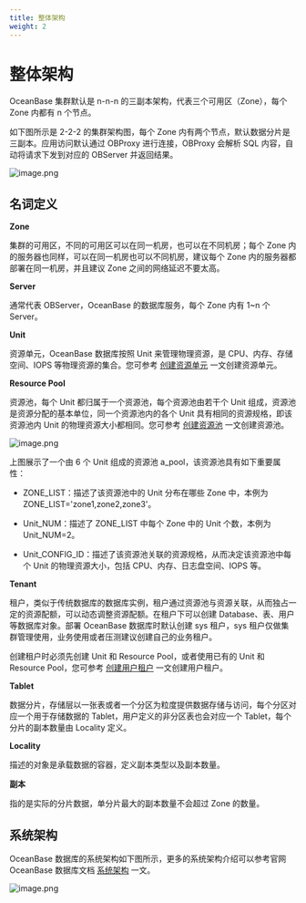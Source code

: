 ```yaml
---
title: 整体架构
weight: 2
---
```

# 整体架构

OceanBase 集群默认是 n-n-n 的三副本架构，代表三个可用区（Zone），每个 Zone 内都有 n 个节点。

如下图所示是 2-2-2 的集群架构图，每个 Zone 内有两个节点，默认数据分片是三副本。应用访问默认通过 OBProxy 进行连接，OBProxy 会解析 SQL 内容，自动将请求下发到对应的 OBServer 并返回结果。

![image.png](/img/about_oceanbase/overall_architecture/framework.png)
<!-- 名词定义放到这里感觉有点儿冲突 -->
## 名词定义

**Zone**

集群的可用区，不同的可用区可以在同一机房，也可以在不同机房；每个 Zone 内的服务器也同样，可以在同一机房也可以不同机房，建议每个 Zone 内的服务器都部署在同一机房，并且建议 Zone 之间的网络延迟不要太高。

**Server**

通常代表 OBServer，OceanBase 的数据库服务，每个 Zone 内有 1~n 个 Server。

**Unit**

资源单元，OceanBase 数据库按照 Unit 来管理物理资源，是 CPU、内存、存储空间、IOPS 等物理资源的集合。您可参考 [创建资源单元](https://www.oceanbase.com/docs/common-oceanbase-database-cn-10000000001699430) 一文创建资源单元。

**Resource Pool**

资源池，每个 Unit 都归属于一个资源池，每个资源池由若干个 Unit 组成，资源池是资源分配的基本单位，同一个资源池内的各个 Unit 具有相同的资源规格，即该资源池内 Unit 的物理资源大小都相同。您可参考 [创建资源池](https://www.oceanbase.com/docs/common-oceanbase-database-cn-10000000001699432) 一文创建资源池。

![image.png](/img/about_oceanbase/overall_architecture/resource_pool.png)
<!-- 看不懂 -->
上图展示了一个由 6 个 Unit 组成的资源池 a_pool，该资源池具有如下重要属性：

- ZONE_LIST：描述了该资源池中的 Unit 分布在哪些 Zone 中，本例为 ZONE_LIST='zone1,zone2,zone3'。

- Unit_NUM：描述了 ZONE_LIST 中每个 Zone 中的 Unit 个数，本例为 Unit_NUM=2。

- Unit_CONFIG_ID：描述了该资源池关联的资源规格，从而决定该资源池中每个 Unit 的物理资源大小，包括 CPU、内存、日志盘空间、IOPS 等。

**Tenant**

租户，类似于传统数据库的数据库实例，租户通过资源池与资源关联，从而独占一定的资源配额，可以动态调整资源配额。在租户下可以创建 Database、表、用户等数据库对象。部署 OceanBase 数据库时默认创建 sys 租户，sys 租户仅做集群管理使用，业务使用或者压测建议创建自己的业务租户。

创建租户时必须先创建 Unit 和 Resource Pool，或者使用已有的 Unit 和 Resource Pool，您可参考 [创建用户租户](https://www.oceanbase.com/docs/common-oceanbase-database-cn-10000000001702215) 一文创建用户租户。

**Tablet**

数据分片，存储层以一张表或者一个分区为粒度提供数据存储与访问，每个分区对应一个用于存储数据的 Tablet，用户定义的非分区表也会对应一个 Tablet，每个分片的副本数量由 Locality 定义。

**Locality**

描述的对象是承载数据的容器，定义副本类型以及副本数量。

<!-- 内核文档里描述的是：用来描述一个表的副本类型以及分布位置的方式 -->

**副本**

指的是实际的分片数据，单分片最大的副本数量不会超过 Zone 的数量。

## 系统架构

OceanBase 数据库的系统架构如下图所示，更多的系统架构介绍可以参考官网 OceanBase 数据库文档 [系统架构](https://www.oceanbase.com/docs/common-oceanbase-database-cn-10000000001687855) 一文。

![image.png](/img/about_oceanbase/overall_architecture/logstream.png)

<!-- 这个图看下是否需要更换，参考文档中给出的是 2-2-2 架构的系统图，本文上面的集群架构图用的也是 2-2-2 架构，但是本图中是 1-1-1 的架构 -->
